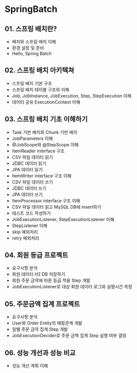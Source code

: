 # SpringBatch

## 01. 스프링 배치란?
- 배치와 스프링 배치 이해
- 환경 설정 및 준비
- Hello, Spring Batch

## 02. 스프링 배치 아키텍쳐
- 스프링 배치 기본 구조
- 스프링 배치 테이블 구조와 이해
- Job, JobInstance, JobExecution, Step, StepExecution 이해
- 데이터 공유 ExecutionContext 이해

## 03. 스프링 배치 기초 이해하기
- Task 기반 배치와 Chunk 기반 배치
- JobParameters 이해
- @JobScope와 @StepScope 이해
- ItemReader interface 구조
- CSV 파일 데이터 읽기
- JDBC 데이터 읽기
- JPA 데이터 읽기
- ItemWriter interface 구조 이해
- CSV 파일 데이터 쓰기
- JDBC 데이터 쓰기
- JPA 데이터 쓰기
- ItemProcessor interface 구조 이해
- CSV 파일 데이터 읽고 MySQL DB에 insert하기
- 테스트 코드 작성하기
- JobExecutionListener, StepExecutionListener 이해
- StepListener 이해
- skip 예외처리
- retry 예외처리

## 04. 회원 등급 프로젝트
- 요구사항 분석
- 회원 데이터 H2 DB 저장하기
- 회원 주문 금약에 따른 등급 적용 Step 개발
- JobExecutionListener로 대상 회원 데이터 로그와 실행시간 측정

## 05. 주문금액 집계 프로젝트
- 요구사항 분석
- User와 Order Entity의 매핑관계 개발
- 일별 주문 금약 집계 Step 개발
- JobExecutionDecider로 주문 금액 집계 Step 실행 여부 결정

## 06. 성능 개선과 성능 비교
- 성능 개선 계획 이해
